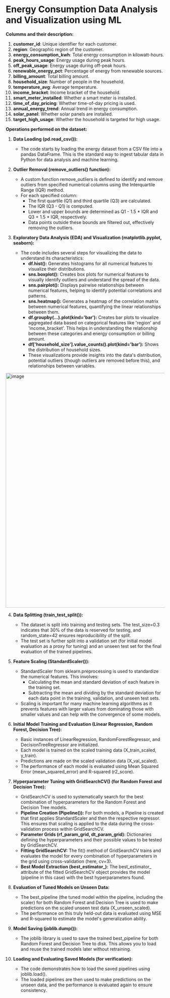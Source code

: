 # Energy Consumption Data Analysis and Visualization using ML

**Columms and their description:**

1. **customer_id**: Unique identifier for each customer.
2. **region**: Geographic region of the customer.
3. **energy_consumption_kwh**: Total energy consumption in kilowatt-hours.
4. **peak_hours_usage**: Energy usage during peak hours.
5. **off_peak_usage**: Energy usage during off-peak hours.
6. **renewable_energy_pct**: Percentage of energy from renewable sources.
7. **billing_amount**: Total billing amount.
8. **household_size**: Number of people in the household.
9. **temperature_avg**: Average temperature.
10. **income_bracket**: Income bracket of the household.
11. **smart_meter_installed**: Whether a smart meter is installed.
12. **time_of_day_pricing**: Whether time-of-day pricing is used.
13. **annual_energy_trend**: Annual trend in energy consumption.
14. **solar_panel**: Whether solar panels are installed.
15. **target_high_usage**: Whether the household is targeted for high usage.

**Operations performed on the dataset:**

1.  **Data Loading (pd.read_csv()):**
    * The code starts by loading the energy dataset from a CSV file into a pandas DataFrame. This is the standard way to ingest tabular data in Python for data analysis and machine learning.

2.  **Outlier Removal (remove_outliers() function):**
    * A custom function remove_outliers is defined to identify and remove outliers from specified numerical columns using the Interquartile Range (IQR) method.
    * For each specified column:
        * The first quartile (Q1) and third quartile (Q3) are calculated.
        * The IQR (Q3 - Q1) is computed.
        * Lower and upper bounds are determined as Q1 - 1.5 * IQR and Q3 + 1.5 * IQR, respectively.
        * Data points outside these bounds are filtered out, effectively removing the outliers.

3.  **Exploratory Data Analysis (EDA) and Visualization (matplotlib.pyplot, seaborn):**
    * The code includes several steps for visualizing the data to understand its characteristics:
        * **df.hist():** Generates histograms for all numerical features to visualize their distributions.
        * **sns.boxplot():** Creates box plots for numerical features to visually identify outliers and understand the spread of the data.
        * **sns.pairplot():** Displays pairwise relationships between numerical features, helping to identify potential correlations and patterns.
        * **sns.heatmap():** Generates a heatmap of the correlation matrix between numerical features, quantifying the linear relationships between them.
        * **df.groupby(...).plot(kind='bar'):** Creates bar plots to visualize aggregated data based on categorical features like 'region' and 'income\_bracket'. This helps in understanding the relationship between these categories and energy consumption or billing amount.
        * **df['household_size'].value_counts().plot(kind='bar'):** Shows the distribution of household sizes.
        * These visualizations provide insights into the data's distribution, potential outliers (though outliers are removed before this), and relationships between variables.
<img width="741" alt="image" src="https://github.com/user-attachments/assets/e56cc9ff-d96e-4d39-9c87-2fc3efd3aeee" />

4.  **Data Splitting (train_test_split()):**
    * The dataset is split into training and testing sets. The test_size=0.3 indicates that 30% of the data is reserved for testing, and random_state=42 ensures reproducibility of the split.
    * The test set is further split into a validation set (for initial model evaluation as a proxy for tuning) and an unseen test set for the final evaluation of the trained pipelines.

5.  **Feature Scaling (StandardScaler()):**
    * StandardScaler from sklearn.preprocessing is used to standardize the numerical features. This involves:
        * Calculating the mean and standard deviation of each feature in the training set.
        * Subtracting the mean and dividing by the standard deviation for each data point in the training, validation, and unseen test sets.
    * Scaling is important for many machine learning algorithms as it prevents features with larger values from dominating those with smaller values and can help with the convergence of some models.

6.  **Initial Model Training and Evaluation (Linear Regression, Random Forest, Decision Tree):**
    * Basic instances of LinearRegression, RandomForestRegressor, and DecisionTreeRegressor are initialized.
    * Each model is trained on the scaled training data (X_train_scaled, y_train).
    * Predictions are made on the scaled validation data (X_val_scaled).
    * The performance of each model is evaluated using Mean Squared Error (mean_squared_error) and R-squared (r2_score).

7.  **Hyperparameter Tuning with GridSearchCV() (for Random Forest and Decision Tree):**
    * GridSearchCV is used to systematically search for the best combination of hyperparameters for the Random Forest and Decision Tree models.
    * **Pipeline Creation (Pipeline()):** For both models, a Pipeline is created that first applies StandardScaler and then the respective regressor. This ensures that scaling is applied to the data during the cross-validation process within GridSearchCV.
    * **Parameter Grids (rf_param_grid, dt_param_grid):** Dictionaries defining the hyperparameters and their possible values to be tested by GridSearchCV.
    * **Fitting GridSearchCV:** The fit() method of GridSearchCV trains and evaluates the model for every combination of hyperparameters in the grid using cross-validation (here, cv=3).
    * **Best Model Extraction (best_estimator_):** The best_estimator_ attribute of the fitted GridSearchCV object provides the model (pipeline in this case) with the best hyperparameters found.

8.  **Evaluation of Tuned Models on Unseen Data:**
    * The best_pipeline (the tuned model within the pipeline, including the scaler) for both Random Forest and Decision Tree is used to make predictions on the scaled unseen test data (X_unseen_scaled).
    * The performance on this truly held-out data is evaluated using MSE and R-squared to estimate the model's generalization ability.

9.  **Model Saving (joblib.dump()):**
    * The joblib library is used to save the trained best_pipeline for both Random Forest and Decision Tree to disk. This allows you to load and reuse the trained models later without retraining.

10. **Loading and Evaluating Saved Models (for verification):**
    * The code demonstrates how to load the saved pipelines using joblib.load().
    * The loaded pipelines are then used to make predictions on the unseen data, and the performance is evaluated again to ensure consistency.
